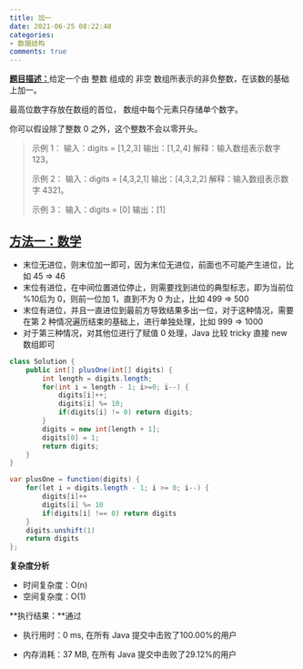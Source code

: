 ```yaml
---
title: 加一
date: 2021-06-25 08:22:48
categories:
- 数据结构
comments: true
---
```


[**题目描述：**](https://leetcode-cn.com/problems/plus-one/)给定一个由 整数 组成的 非空 数组所表示的非负整数，在该数的基础上加一。

最高位数字存放在数组的首位， 数组中每个元素只存储单个数字。

你可以假设除了整数 0 之外，这个整数不会以零开头。

 <!-- more -->

> 示例 1：
> 输入：digits = [1,2,3]
> 输出：[1,2,4]
> 解释：输入数组表示数字 123。
>
> 示例 2：
> 输入：digits = [4,3,2,1]
> 输出：[4,3,2,2]
> 解释：输入数组表示数字 4321。
>
> 示例 3：
> 输入：digits = [0]
> 输出：[1]



## [方法一：数学](https://leetcode-cn.com/problems/plus-one/solution/hua-jie-suan-fa-66-jia-yi-by-guanpengchn/)

- 末位无进位，则末位加一即可，因为末位无进位，前面也不可能产生进位，比如 45 => 46
- 末位有进位，在中间位置进位停止，则需要找到进位的典型标志，即为当前位 %10后为 0，则前一位加 1，直到不为 0 为止，比如 499 => 500
- 末位有进位，并且一直进位到最前方导致结果多出一位，对于这种情况，需要在第 2 种情况遍历结束的基础上，进行单独处理，比如 999 => 1000
- 对于第三种情况，对其他位进行了赋值 0 处理，Java 比较 tricky 直接 new 数组即可

```java
class Solution {
    public int[] plusOne(int[] digits) {
        int length = digits.length;
        for(int i = length - 1; i>=0; i--) {
            digits[i]++;
            digits[i] %= 10;
            if(digits[i] != 0) return digits;
        }
        digits = new int[length + 1];
        digits[0] = 1;
        return digits;
    }
}

var plusOne = function(digits) {
    for(let i = digits.length - 1; i >= 0; i--) {
        digits[i]++
        digits[i] %= 10
        if(digits[i] !== 0) return digits
    }
    digits.unshift(1)
    return digits
};
```

**复杂度分析**

- 时间复杂度：O(n)
- 空间复杂度：O(1)

**执行结果：**通过

- 执行用时：0 ms, 在所有 Java 提交中击败了100.00%的用户

- 内存消耗：37 MB, 在所有 Java 提交中击败了29.12%的用户
